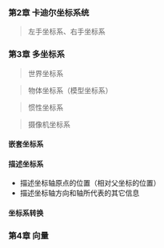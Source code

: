 ### 第2章 卡迪尔坐标系统
> 左手坐标系、右手坐标系
### 第3章 多坐标系
> 世界坐标系

> 物体坐标系（模型坐标系）

> 惯性坐标系

> 摄像机坐标系
#### 嵌套坐标系
#### 描述坐标系
+ 描述坐标轴原点的位置（相对父坐标的位置）
+ 描述坐标轴方向和轴所代表的其它信息
#### 坐标系转换
### 第4章 向量

